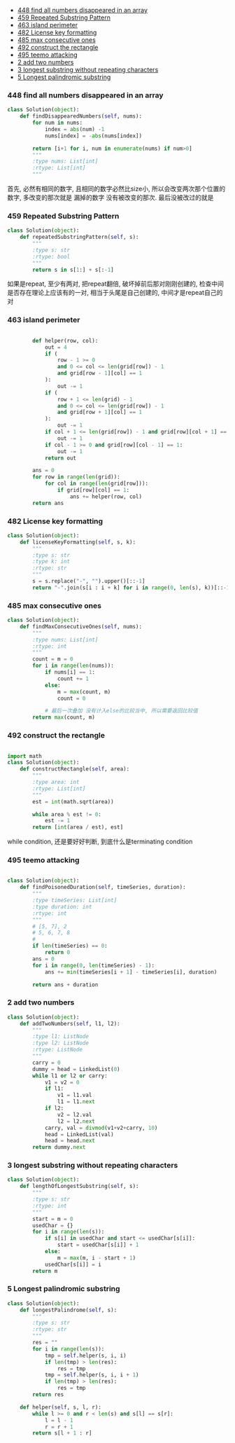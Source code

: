 - [448 find all numbers disappeared in an array](#448-find-all-numbers-disappeared-in-an-array)
- [459 Repeated Substring Pattern](#459-repeated-substring-pattern)
- [463 island perimeter](#463-island-perimeter)
- [482 License key formatting](#482-license-key-formatting)
- [485 max consecutive ones](#485-max-consecutive-ones)
- [492 construct the rectangle](#492-construct-the-rectangle)
- [495 teemo attacking](#495-teemo-attacking)
- [2 add two numbers](#2-add-two-numbers)
- [3 longest substring without repeating characters](#3-longest-substring-without-repeating-characters)
- [5 Longest palindromic substring](#5-longest-palindromic-substring)


### 448 find all numbers disappeared in an array
~~~python
class Solution(object):
    def findDisappearedNumbers(self, nums):
        for num in nums:
            index = abs(num) -1 
            nums[index] = -abs(nums[index])

        return [i+1 for i, num in enumerate(nums) if num>0]
        """
        :type nums: List[int]
        :rtype: List[int]
        """
~~~
首先, 必然有相同的数字, 且相同的数字必然比size小, 所以会改变两次那个位置的数字, 多改变的那次就是 漏掉的数字 没有被改变的那次. 最后没被改过的就是


### 459 Repeated Substring Pattern

~~~python
class Solution(object):
    def repeatedSubstringPattern(self, s):
        """
        :type s: str
        :rtype: bool
        """
        return s in s[1:] + s[:-1]
~~~
如果是repeat, 至少有两对, 把repeat翻倍, 破坏掉前后那对刚刚创建的, 检查中间是否存在理论上应该有的一对, 相当于头尾是自己创建的, 中间才是repeat自己的对

### 463 island perimeter

~~~python

        def helper(row, col):
            out = 4
            if (
                row - 1 >= 0
                and 0 <= col <= len(grid[row]) - 1
                and grid[row - 1][col] == 1
            ):
                out -= 1
            if (
                row + 1 <= len(grid) - 1
                and 0 <= col <= len(grid[row]) - 1
                and grid[row + 1][col] == 1
            ):
                out -= 1
            if col + 1 <= len(grid[row]) - 1 and grid[row][col + 1] == 1:
                out -= 1
            if col - 1 >= 0 and grid[row][col - 1] == 1:
                out -= 1
            return out

        ans = 0
        for row in range(len(grid)):
            for col in range(len(grid[row])):
                if grid[row][col] == 1:
                    ans += helper(row, col)
        return ans

~~~


### 482 License key formatting

~~~python
class Solution(object):
    def licenseKeyFormatting(self, s, k):
        """
        :type s: str
        :type k: int
        :rtype: str
        """
        s = s.replace("-", "").upper()[::-1]
        return "-".join(s[i : i + k] for i in range(0, len(s), k))[::-1]

~~~

### 485 max consecutive ones

~~~python
class Solution(object):
    def findMaxConsecutiveOnes(self, nums):
        """
        :type nums: List[int]
        :rtype: int
        """
        count = m = 0
        for i in range(len(nums)):
            if nums[i] == 1:
                count += 1
            else:
                m = max(count, m)
                count = 0

            # 最后一次叠加 没有计入else的比较当中, 所以需要返回比较值
        return max(count, m)
~~~ 


### 492 construct the rectangle

~~~Python

import math
class Solution(object):
    def constructRectangle(self, area):
        """
        :type area: int
        :rtype: List[int]
        """
        est = int(math.sqrt(area))

        while area % est != 0:
            est -= 1
        return [int(area / est), est]
~~~

while condition, 还是要好好判断, 到底什么是terminating condition


### 495 teemo attacking

~~~python

class Solution(object):
    def findPoisonedDuration(self, timeSeries, duration):
        """
        :type timeSeries: List[int]
        :type duration: int
        :rtype: int
        """
        # [5, 7], 2
        # 5, 6, 7, 8
        #
        if len(timeSeries) == 0:
            return 0
        ans = 0
        for i in range(0, len(timeSeries) - 1):
            ans += min(timeSeries[i + 1] - timeSeries[i], duration)

        return ans + duration
~~~


### 2 add two numbers

~~~python
class Solution(object):
    def addTwoNumbers(self, l1, l2):
        """
        :type l1: ListNode
        :type l2: ListNode
        :rtype: ListNode
        """
        carry = 0
        dummy = head = LinkedList(0)
        while l1 or l2 or carry:
            v1 = v2 = 0
            if l1:
                v1 = l1.val
                l1 = l1.next
            if l2:
                v2 = l2.val
                l2 = l2.next
            carry, val = divmod(v1+v2+carry, 10)
            head = LinkedList(val)
            head = head.next
        return dummy.next
~~~

### 3 longest substring without repeating characters

~~~python
class Solution(object):
    def lengthOfLongestSubstring(self, s):
        """
        :type s: str
        :rtype: int
        """
        start = m = 0
        usedChar = {}
        for i in range(len(s)):
            if s[i] in usedChar and start <= usedChar[s[i]]:
                start = usedChar[s[i]] + 1
            else:
                m = max(m, i - start + 1)
            usedChar[s[i]] = i
        return m
~~~

### 5 Longest palindromic substring

~~~python
class Solution(object):
    def longestPalindrome(self, s):
        """
        :type s: str
        :rtype: str
        """
        res = ""
        for i in range(len(s)):
            tmp = self.helper(s, i, i)
            if len(tmp) > len(res):
                res = tmp
            tmp = self.helper(s, i, i + 1)
            if len(tmp) > len(res):
                res = tmp
        return res

    def helper(self, s, l, r):
        while l >= 0 and r < len(s) and s[l] == s[r]:
            l = l - 1
            r = r + 1
        return s[l + 1 : r]
~~~